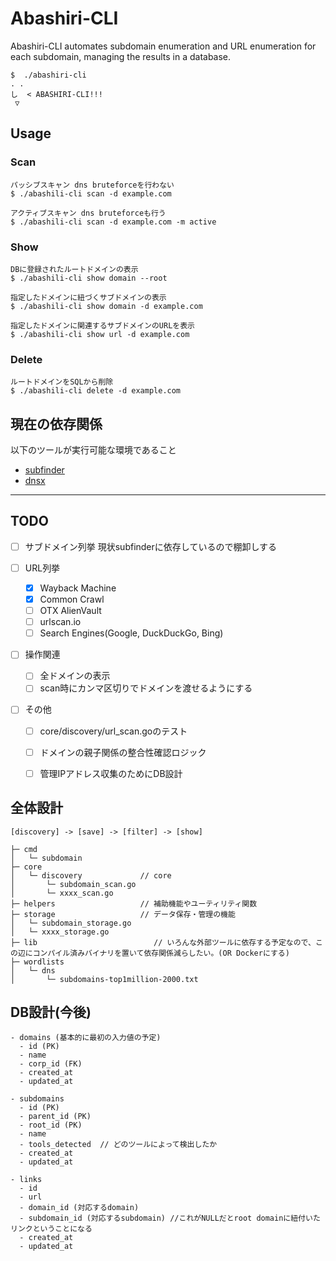 # Abashiri-CLI
Abashiri-CLI automates subdomain enumeration and URL enumeration for each subdomain, managing the results in a database.

```
$  ./abashiri-cli 
. . 
し  < ABASHIRI-CLI!!!
 ▽
```

## Usage

### Scan
```
パッシブスキャン dns bruteforceを行わない
$ ./abashili-cli scan -d example.com

アクティブスキャン dns bruteforceも行う
$ ./abashili-cli scan -d example.com -m active
```

### Show

```
DBに登録されたルートドメインの表示
$ ./abashili-cli show domain --root

指定したドメインに紐づくサブドメインの表示
$ ./abashili-cli show domain -d example.com

指定したドメインに関連するサブドメインのURLを表示
$ ./abashili-cli show url -d example.com
```


### Delete
```
ルートドメインをSQLから削除
$ ./abashili-cli delete -d example.com
```


## 現在の依存関係　
以下のツールが実行可能な環境であること
- [subfinder](https://github.com/projectdiscovery/subfinder)
- [dnsx](https://github.com/projectdiscovery/dnsx)

---

## TODO

- [ ] サブドメイン列挙
現状subfinderに依存しているので棚卸しする

- [ ] URL列挙
  - [x] Wayback Machine
  - [x] Common Crawl
  - [ ] OTX AlienVault
  - [ ] urlscan.io
  - [ ] Search Engines(Google, DuckDuckGo, Bing)

- [ ] 操作関連
  - [ ] 全ドメインの表示
  - [ ] scan時にカンマ区切りでドメインを渡せるようにする

- [ ] その他
  - [ ] core/discovery/url_scan.goのテスト
  - [ ] ドメインの親子関係の整合性確認ロジック
  - [ ] 管理IPアドレス収集のためにDB設計


## 全体設計

```
[discovery] -> [save] -> [filter] -> [show]
```

```
├─ cmd
│   └─ subdomain
├─ core
│   └─ discovery             // core
│       └─ subdomain_scan.go
│       └─ xxxx_scan.go
├─ helpers                   // 補助機能やユーティリティ関数
├─ storage                   // データ保存・管理の機能
│   └─ subdomain_storage.go
│   └─ xxxx_storage.go
├─ lib                          // いろんな外部ツールに依存する予定なので、この辺にコンパイル済みバイナリを置いて依存関係減らしたい。(OR Dockerにする)
├─ wordlists
│   └─ dns
│       └─ subdomains-top1million-2000.txt
```


## DB設計(今後)

```
- domains (基本的に最初の入力値の予定)
  - id (PK)
  - name
  - corp_id (FK)
  - created_at
  - updated_at

- subdomains
  - id (PK)
  - parent_id (PK)
  - root_id (PK)
  - name
  - tools_detected  // どのツールによって検出したか
  - created_at
  - updated_at

- links
  - id
  - url 
  - domain_id (対応するdomain)
  - subdomain_id (対応するsubdomain) //これがNULLだとroot domainに紐付いたリンクということになる 
  - created_at
  - updated_at
```



